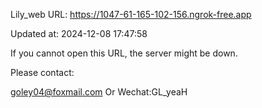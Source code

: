 Lily_web URL: https://1047-61-165-102-156.ngrok-free.app

Updated at: 2024-12-08 17:47:58

If you cannot open this URL, the server might be down.

Please contact: 

goley04@foxmail.com Or Wechat:GL_yeaH